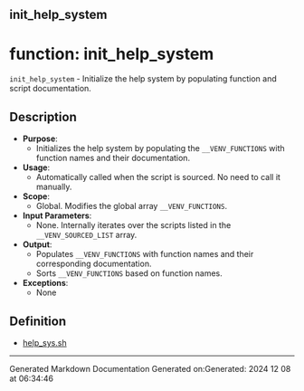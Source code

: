 ## init_help_system
# function: init_help_system
 `init_help_system` - Initialize the help system by populating function and script documentation.
## Description
- **Purpose**:
  - Initializes the help system by populating the `__VENV_FUNCTIONS` with function names and their documentation.
- **Usage**: 
  - Automatically called when the script is sourced. No need to call it manually.
- **Scope**:
  - Global. Modifies the global array `__VENV_FUNCTIONS`.
- **Input Parameters**: 
  - None. Internally iterates over the scripts listed in the `__VENV_SOURCED_LIST` array.
- **Output**: 
  - Populates `__VENV_FUNCTIONS` with function names and their corresponding documentation.
  - Sorts `__VENV_FUNCTIONS` based on function names.
- **Exceptions**: 
  - None
## Definition
* [help_sys.sh](/docs/shdoc/bin/shinclude/help_sys_sh.md)

---
Generated Markdown Documentation
Generated on:Generated: 2024 12 08 at 06:34:46
